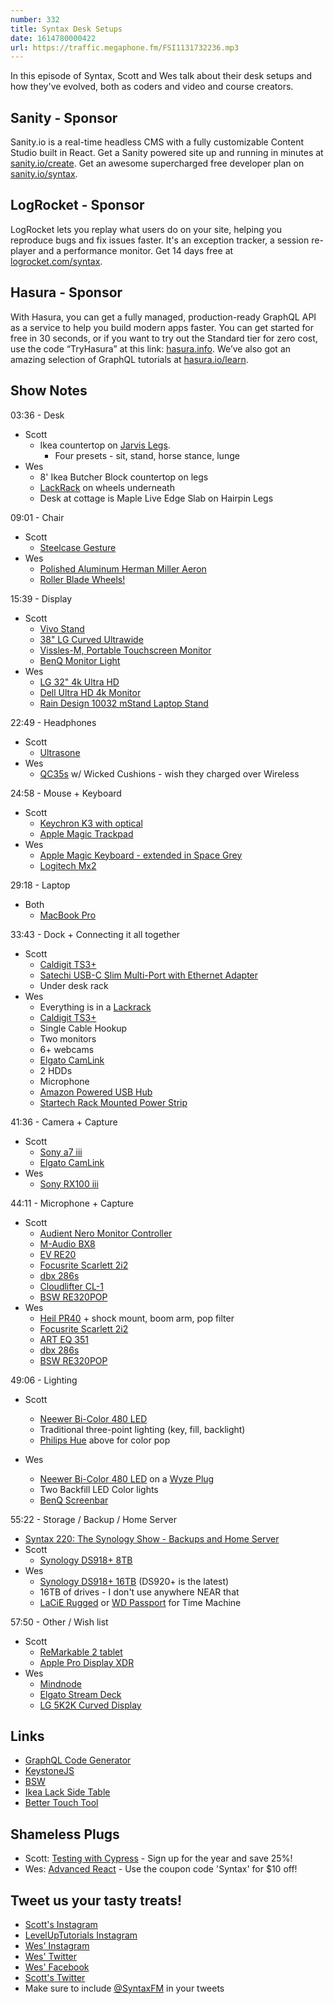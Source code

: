 ```yaml
---
number: 332
title: Syntax Desk Setups
date: 1614780000422
url: https://traffic.megaphone.fm/FSI1131732236.mp3
---
```


In this episode of Syntax, Scott and Wes talk about their desk setups and how they've evolved, both as coders and video and course creators.

## Sanity - Sponsor
Sanity.io is a real-time headless CMS with a fully customizable Content Studio built in React. Get a Sanity powered site up and running in minutes at [sanity.io/create](https://www.sanity.io/create). Get an awesome supercharged free developer plan on [sanity.io/syntax](https://www.sanity.io/syntax).

## LogRocket - Sponsor
LogRocket lets you replay what users do on your site, helping you reproduce bugs and fix issues faster. It's an exception tracker, a session re-player and a performance monitor. Get 14 days free at [logrocket.com/syntax](https://logrocket.com/syntax).

## Hasura - Sponsor
With Hasura, you can get a fully managed, production-ready GraphQL API as a service to help you build modern apps faster. You can get started for free in 30 seconds, or if you want to try out the Standard tier for zero cost, use the code “TryHasura” at this link: [hasura.info](https://hasura.info/freetrial). We’ve also got an amazing selection of GraphQL tutorials at [hasura.io/learn](https://hasura.io/learn).

## Show Notes
03:36 - Desk
* Scott
  * Ikea countertop on [Jarvis Legs](https://www.amazon.com/Jarvis-Standing-Desk-Frame-Only/dp/B01N023V8B).
    * Four presets - sit, stand, horse stance, lunge
* Wes
  * 8' Ikea Butcher Block countertop on legs
  * [LackRack](https://wiki.eth0.nl/index.php/LackRack) on wheels underneath
  * Desk at cottage is Maple Live Edge Slab on Hairpin Legs

09:01 - Chair
* Scott
  * [Steelcase Gesture](https://www.steelcase.com/products/office-chairs/gesture/)
* Wes
  * [Polished Aluminum Herman Miller Aeron](https://www.amazon.com/gp/product/B000LTAO8S/ref=as_li_qf_sp_asin_il_tl?ie=UTF8&camp=1789&creative=9325&creativeASIN=B000LTAO8S&linkCode=as2&tag=webo080-20&linkId=6G4M6ZR4CYKT3TM5)
  * [Roller Blade Wheels!](https://amzn.to/35zIwUF)

15:39 - Display
* Scott
  * [Vivo Stand](https://amzn.to/3czP2hB)
  * [38" LG Curved Ultrawide](https://amzn.to/3am5JKF)
  * [Vissles-M, Portable Touchscreen Monitor](https://amzn.to/3pDpiop)
  * [BenQ Monitor Light](https://www.benq.com/en-us/lamps/computer-desklamp.html)
* Wes
  * [LG 32" 4k Ultra HD](https://amzn.to/2SYuX8G)
  * [Dell Ultra HD 4k Monitor](https://www.amazon.com/gp/product/B00PC9HFO8/ref=as_li_qf_sp_asin_il_tl?ie=UTF8&camp=1789&creative=9325&creativeASIN=B00PC9HFO8&linkCode=as2&tag=webo080-20&linkId=5VCVP6ZUPF5GLCUJ)
  * [Rain Design 10032 mStand Laptop Stand](https://www.amazon.com/gp/product/B000OOYECC/ref=as_li_qf_sp_asin_il_tl?ie=UTF8&camp=1789&creative=9325&creativeASIN=B000OOYECC&linkCode=as2&tag=webo080-20&linkId=XWDACWNC2JWRF3DQ)

22:49 - Headphones
* Scott
  * [Ultrasone](https://ultrasone.com/)
* Wes
  * [QC35s](https://www.amazon.com/Bose-QuietComfort-Wireless-Headphones-Cancelling/dp/B0756CYWWD) w/ Wicked Cushions - wish they charged over Wireless

24:58 - Mouse + Keyboard
* Scott
  * [Keychron K3 with optical](https://www.keychron.com/pages/keychron-k3-wireless-mechanical-keyboard)
  * [Apple Magic Trackpad](https://www.apple.com/shop/product/MJ2R2LL/A/magic-trackpad-2-silver)
* Wes
  * [Apple Magic Keyboard - extended in Space Grey](https://www.apple.com/shop/product/MRMH2LL/A/magic-keyboard-with-numeric-keypad-us-english-space-gray)
  * [Logitech Mx2](https://www.amazon.com/Logitech-Master-Wireless-Mouse-Rechargeable/dp/B071YZJ1G1)

29:18 - Laptop
* Both
  * [MacBook Pro](https://www.apple.com/macbook-pro-16/)

33:43 - Dock + Connecting it all together
* Scott
  * [Caldigit TS3+](https://www.amazon.com/dp/B07CZPV8DF/)
  * [Satechi USB-C Slim Multi-Port with Ethernet Adapter](https://www.amazon.com/Satechi-USB-C-Multi-Port-Ethernet-Adapter/dp/B083XPXN9D)
  * Under desk rack
* Wes
  * Everything is in a [Lackrack](https://wiki.eth0.nl/index.php/LackRack)
  * [Caldigit TS3+](https://www.amazon.com/dp/B07CZPV8DF/)
  * Single Cable Hookup
  * Two monitors
  * 6+ webcams
  * [Elgato CamLink](https://www.amazon.com/Elgato-Cam-Link-Broadcast-Camcorder/dp/B07K3FN5MR)
  * 2 HDDs
  * Microphone
  * [Amazon Powered USB Hub](https://www.amazon.com/s?k=amazon+basics+powered+usb+hub)
  * [Startech Rack Mounted Power Strip](https://www.amazon.com/StarTech-com-Horizontal-Rack-Mount-PDU/dp/B0035PS5AE/)

41:36 - Camera + Capture
* Scott
  * [Sony a7 iii](https://www.amazon.com/Sony-Full-Frame-Mirrorless-Interchangeable-Lens-ILCE7M3/dp/B07B43WPVK)
  * [Elgato CamLink](https://www.amazon.com/Elgato-Cam-Link-Broadcast-Camcorder/dp/B07K3FN5MR)
* Wes
  * [Sony RX100 iii](https://www.amazon.com/Sony-Premium-Compact-F1-8-2-8-DSCRX100M3/dp/B00K7O2DJU/ref=sr_1_1?dchild=1&keywords=Sony+RX+iii&qid=1614484946&s=electronics&sr=1-1)

44:11 - Microphone + Capture
* Scott
  * [Audient Nero Monitor Controller](https://audient.com/products/monitor-controllers/nero/overview/)
  * [M-Audio BX8](https://m-audio.com/products/view/bx8-d2)
  * [EV RE20](https://www.amazon.com/Electro-Voice-RE20-Broadcast-Microphone-Variable-D/dp/B00KCN83V8)
  * [Focusrite Scarlett 2i2](https://www.amazon.com/Focusrite-Scarlett-Audio-Interface-Tools/dp/B07QR73T66/)
  * [dbx 286s](https://www.amazon.com/dbx-286s-Microphone-Channel-Processor/dp/B004LWH79A/)
  * [Cloudlifter CL-1](https://www.amazon.com/Cloud-Microphones-CL-1-Cloudlifter-1-channel/dp/B004MQSV04/)
  * [BSW RE320POP](https://www.bswusa.com/Pop-Filters-BSW-RE320POP-P7872.aspx)
* Wes
  * [Heil PR40]() + shock mount, boom arm, pop filter
  * [Focusrite Scarlett 2i2](https://www.amazon.com/Focusrite-Scarlett-Audio-Interface-Tools/dp/B07QR73T66/ref=sr_1_2?dchild=1&keywords=Scarlett+Focusrite+2i2&qid=1614485127&s=musical-instruments&sr=1-2)
  * [ART EQ 351](https://www.amazon.com/ART-351-31-Band-Graphic-Equalizer/dp/B0002E50U4)
  * [dbx 286s](https://www.amazon.com/dbx-286s-Microphone-Channel-Processor/dp/B004LWH79A/)
  * [BSW RE320POP](https://www.bswusa.com/Pop-Filters-BSW-RE320POP-P7872.aspx)

49:06 - Lighting
* Scott
  * [Neewer Bi-Color 480 LED](https://www.amazon.com/Neewer-Packs-Dimmable-Bi-Color-Lighting/dp/B072Q3DYXR/)
  * Traditional three-point lighting (key, fill, backlight)
  * [Philips Hue](https://www.philips-hue.com/en-us) above for color pop

* Wes
  * [Neewer Bi-Color 480 LED](https://www.amazon.com/Neewer-Packs-Dimmable-Bi-Color-Lighting/dp/B072Q3DYXR/) on a [Wyze Plug](https://www.amazon.com/Wyze-Labs-WLPP1-Smart-Two-Pack/dp/B07XZT24B8)
  * Two Backfill LED Color lights
  * [BenQ Screenbar](https://www.benq.com/en-us/lamps/computer-desklamp.html)

55:22 - Storage / Backup / Home Server
* [Syntax 220: The Synology Show - Backups and Home Server](https://syntax.fm/show/220/the-synology-show-backups-and-home-server)
* Scott
  * [Synology DS918+ 8TB](https://www.amazon.com/Synology-DiskStation-Business-Celeron-Operating/dp/B07ZKZLVWH/)
* Wes
  * [Synology DS918+ 16TB](https://www.amazon.com/Synology-DiskStation-DS1819-Storage-Operating/dp/B08512DQ7H/) (DS920+ is the latest)
  * 16TB of drives - I don't use anywhere NEAR that
  * [LaCiE Rugged](https://www.amazon.com/s?k=LaCiE+Rugged&i=electronics&ref=nb_sb_noss) or [WD Passport](https://www.amazon.com/s?k=wd+passport&i=electronics&ref=nb_sb_noss_2) for Time Machine

57:50 - Other / Wish list
* Scott
  * [ReMarkable 2 tablet](https://remarkable.com/store/remarkable-2)
  * [Apple Pro Display XDR](https://www.apple.com/pro-display-xdr/)
* Wes
  * [Mindnode](https://mindnode.com/)
  * [Elgato Stream Deck](https://www.amazon.com/Elgato-Stream-Deck-Controller-customizable/dp/B06XKNZT1P)
  * [LG 5K2K Curved Display](https://youtu.be/WKTCH1FIsJM)

## Links
* [GraphQL Code Generator](https://graphql-code-generator.com/)
* [KeystoneJS](https://www.keystonejs.com/)
* [BSW](https://www.bswusa.com/)
* [Ikea Lack Side Table](https://www.ikea.com/us/en/p/lack-side-table-black-20011408/)
* [Better Touch Tool](https://folivora.ai/)

## Shameless Plugs
* Scott: [Testing with Cypress](https://www.leveluptutorials.com/pro) - Sign up for the year and save 25%!
* Wes: [Advanced React](https://advancedreact.com) - Use the coupon code 'Syntax' for $10 off!

## Tweet us your tasty treats!
* [Scott's Instagram](https://www.instagram.com/stolinski/)
* [LevelUpTutorials Instagram](https://www.instagram.com/LevelUpTutorials/)
* [Wes' Instagram](https://www.instagram.com/wesbos/)
* [Wes' Twitter](https://twitter.com/wesbos)
* [Wes' Facebook](https://www.facebook.com/wesbos.developer)
* [Scott's Twitter](https://twitter.com/stolinski)
* Make sure to include [@SyntaxFM](https://twitter.com/SyntaxFM) in your tweets